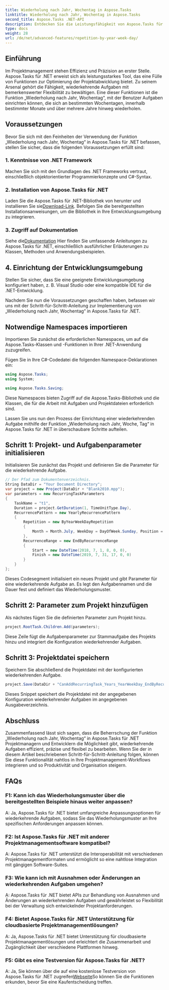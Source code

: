 ```yaml
---
title: Wiederholung nach Jahr, Wochentag in Aspose.Tasks
linktitle: Wiederholung nach Jahr, Wochentag in Aspose.Tasks
second_title: Aspose.Tasks .NET-API
description: Entdecken Sie die Leistungsfähigkeit von Aspose.Tasks für .NET bei der effizienten Verwaltung wiederkehrender Aufgaben. Schritt-für-Schritt-Anleitung zur Implementierung der Funktion „Wiederholung nach Jahr, Wochentag“.
type: docs
weight: 28
url: /de/net/advanced-features/repetition-by-year-week-day/
---
```

## Einführung

Im Projektmanagement stehen Effizienz und Präzision an erster Stelle. Aspose.Tasks für .NET erweist sich als leistungsstarkes Tool, das eine Fülle von Funktionen zur Optimierung der Projektabwicklung bietet. Zu seinem Arsenal gehört die Fähigkeit, wiederkehrende Aufgaben mit bemerkenswerter Flexibilität zu bewältigen. Eine dieser Funktionen ist die Funktion „Wiederholung nach Jahr, Wochentag“, mit der Benutzer Aufgaben einrichten können, die sich an bestimmten Wochentagen, innerhalb bestimmter Monate und über mehrere Jahre hinweg wiederholen.

## Voraussetzungen

Bevor Sie sich mit den Feinheiten der Verwendung der Funktion „Wiederholung nach Jahr, Wochentag“ in Aspose.Tasks für .NET befassen, stellen Sie sicher, dass die folgenden Voraussetzungen erfüllt sind:

### 1. Kenntnisse von .NET Framework

Machen Sie sich mit den Grundlagen des .NET Frameworks vertraut, einschließlich objektorientierter Programmierkonzepte und C#-Syntax.

### 2. Installation von Aspose.Tasks für .NET

 Laden Sie die Aspose.Tasks für .NET-Bibliothek von herunter und installieren Sie sie[Download-Link](https://releases.aspose.com/tasks/net/). Befolgen Sie die bereitgestellten Installationsanweisungen, um die Bibliothek in Ihre Entwicklungsumgebung zu integrieren.

### 3. Zugriff auf Dokumentation

 Siehe die[Dokumentation](https://reference.aspose.com/tasks/net/) Hier finden Sie umfassende Anleitungen zu Aspose.Tasks für .NET, einschließlich ausführlicher Erläuterungen zu Klassen, Methoden und Anwendungsbeispielen.

## 4. Einrichtung der Entwicklungsumgebung

Stellen Sie sicher, dass Sie eine geeignete Entwicklungsumgebung konfiguriert haben, z. B. Visual Studio oder eine kompatible IDE für die .NET-Entwicklung.

Nachdem Sie nun die Voraussetzungen geschaffen haben, befassen wir uns mit der Schritt-für-Schritt-Anleitung zur Implementierung von „Wiederholung nach Jahr, Wochentag“ in Aspose.Tasks für .NET.


## Notwendige Namespaces importieren

Importieren Sie zunächst die erforderlichen Namespaces, um auf die Aspose.Tasks-Klassen und -Funktionen in Ihrer .NET-Anwendung zuzugreifen.

Fügen Sie in Ihre C#-Codedatei die folgenden Namespace-Deklarationen ein:

```csharp
using Aspose.Tasks;
using System;

using Aspose.Tasks.Saving;

```

Diese Namespaces bieten Zugriff auf die Aspose.Tasks-Bibliothek und die Klassen, die für die Arbeit mit Aufgaben und Projektdateien erforderlich sind.

Lassen Sie uns nun den Prozess der Einrichtung einer wiederkehrenden Aufgabe mithilfe der Funktion „Wiederholung nach Jahr, Woche, Tag“ in Aspose.Tasks für .NET in überschaubare Schritte aufteilen.

## Schritt 1: Projekt- und Aufgabenparameter initialisieren

Initialisieren Sie zunächst das Projekt und definieren Sie die Parameter für die wiederkehrende Aufgabe.

```csharp
// Der Pfad zum Dokumentenverzeichnis.
String DataDir = "Your Document Directory";
var project = new Project(DataDir + "Blank2010.mpp");
var parameters = new RecurringTaskParameters
{
    TaskName = "t1",
    Duration = project.GetDuration(1, TimeUnitType.Day),
    RecurrencePattern = new YearlyRecurrencePattern
    {
        Repetition = new ByYearWeekDayRepetition
        {
            Month = Month.July, WeekDay = DayOfWeek.Sunday, Position = OrdinalNumber.First
        },
        RecurrenceRange = new EndByRecurrenceRange
        {
            Start = new DateTime(2018, 7, 1, 8, 0, 0),
            Finish = new DateTime(2019, 7, 31, 17, 0, 0)
        }
    }
};
```

Dieses Codesegment initialisiert ein neues Projekt und gibt Parameter für eine wiederkehrende Aufgabe an. Es legt den Aufgabennamen und die Dauer fest und definiert das Wiederholungsmuster.

## Schritt 2: Parameter zum Projekt hinzufügen

Als nächstes fügen Sie die definierten Parameter zum Projekt hinzu.

```csharp
project.RootTask.Children.Add(parameters);
```

Diese Zeile fügt die Aufgabenparameter zur Stammaufgabe des Projekts hinzu und integriert die Konfiguration wiederkehrender Aufgaben.

## Schritt 3: Projektdatei speichern

Speichern Sie abschließend die Projektdatei mit der konfigurierten wiederkehrenden Aufgabe.

```csharp
project.Save(DataDir + "CanAddRecurringTask_Years_YearWeekDay_EndByRecurrenceRange_Test.mpp", SaveFileFormat.Mpp);
```

Dieses Snippet speichert die Projektdatei mit der angegebenen Konfiguration wiederkehrender Aufgaben im angegebenen Ausgabeverzeichnis.

## Abschluss

Zusammenfassend lässt sich sagen, dass die Beherrschung der Funktion „Wiederholung nach Jahr, Wochentag“ in Aspose.Tasks für .NET Projektmanagern und Entwicklern die Möglichkeit gibt, wiederkehrende Aufgaben effizient, präzise und flexibel zu bearbeiten. Wenn Sie der in diesem Artikel beschriebenen Schritt-für-Schritt-Anleitung folgen, können Sie diese Funktionalität nahtlos in Ihre Projektmanagement-Workflows integrieren und so Produktivität und Organisation steigern.

## FAQs

### F1: Kann ich das Wiederholungsmuster über die bereitgestellten Beispiele hinaus weiter anpassen?

A: Ja, Aspose.Tasks für .NET bietet umfangreiche Anpassungsoptionen für wiederkehrende Aufgaben, sodass Sie das Wiederholungsmuster an Ihre spezifischen Anforderungen anpassen können.

### F2: Ist Aspose.Tasks für .NET mit anderer Projektmanagementsoftware kompatibel?

A: Aspose.Tasks für .NET unterstützt die Interoperabilität mit verschiedenen Projektmanagementformaten und ermöglicht so eine nahtlose Integration mit gängigen Software-Suites.

### F3: Wie kann ich mit Ausnahmen oder Änderungen an wiederkehrenden Aufgaben umgehen?

A: Aspose.Tasks für .NET bietet APIs zur Behandlung von Ausnahmen und Änderungen an wiederkehrenden Aufgaben und gewährleistet so Flexibilität bei der Verwaltung sich entwickelnder Projektanforderungen.

### F4: Bietet Aspose.Tasks für .NET Unterstützung für cloudbasierte Projektmanagementlösungen?

A: Ja, Aspose.Tasks für .NET bietet Unterstützung für cloudbasierte Projektmanagementlösungen und erleichtert die Zusammenarbeit und Zugänglichkeit über verschiedene Plattformen hinweg.

### F5: Gibt es eine Testversion für Aspose.Tasks für .NET?

A: Ja, Sie können über die auf eine kostenlose Testversion von Aspose.Tasks für .NET zugreifen[Webseite](https://releases.aspose.com/)So können Sie die Funktionen erkunden, bevor Sie eine Kaufentscheidung treffen.